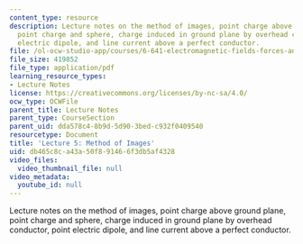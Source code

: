 ```yaml
---
content_type: resource
description: Lecture notes on the method of images, point charge above ground plane,
  point charge and sphere, charge induced in ground plane by overhead conductor, point
  electric dipole, and line current above a perfect conductor.
file: /ol-ocw-studio-app/courses/6-641-electromagnetic-fields-forces-and-motion-spring-2009/db465c8ca43a50f891466f3db5af4328_MIT6_641s09_lec05.pdf
file_size: 419852
file_type: application/pdf
learning_resource_types:
- Lecture Notes
license: https://creativecommons.org/licenses/by-nc-sa/4.0/
ocw_type: OCWFile
parent_title: Lecture Notes
parent_type: CourseSection
parent_uid: dda578c4-8b9d-5d90-3bed-c932f0409540
resourcetype: Document
title: 'Lecture 5: Method of Images'
uid: db465c8c-a43a-50f8-9146-6f3db5af4328
video_files:
  video_thumbnail_file: null
video_metadata:
  youtube_id: null
---
```

Lecture notes on the method of images, point charge above ground plane, point charge and sphere, charge induced in ground plane by overhead conductor, point electric dipole, and line current above a perfect conductor.